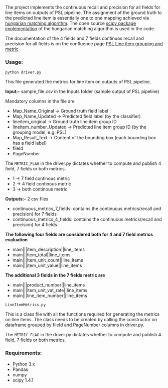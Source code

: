 The project implements the continuous recall and precision for all fields for line items on outputs of PSL pipeline. The assignment of the ground truth to the predicted line item is essentially one to one mapping achieved via [hungarian matching algorithm](https://brilliant.org/wiki/hungarian-matching/). The open source [scipy package implementation](https://docs.scipy.org/doc/scipy/reference/generated/scipy.optimize.linear_sum_assignment.html) of the hungarian matching algorithm is used in the code.

The documentation of the 4 fields and 7 fields continuos recall and precision for all fields is on the confluence page [PSL Line item grouping and metric](https://globalinnovation.atlassian.net/wiki/spaces/AILAB/pages/1172340791/PSL+Line+item+grouping+and+metrics)

### Usage:

`python driver.py`

This file generated the metrics for line item on outputs of PSL pipeline.

**Input:-** sample_file.csv in the Inputs folder (sample output of PSL pipeline)

Mandatory columns in the file are
* Map_Name_Original -> Ground truth field label
* Map_Name_Updated  -> Predicted field label (by the classifier)
* lineitem_original -> Ground truth line item group ID
* lineitem_number_Updated -> Predicted line item group ID (by the grouping model, e.g. PSL)
* Map_Result_Text -> Content of the bounding box (each bounding box has a field label)
* fileId
* PageNumber

The `METRIC_FLAG` in the driver.py dictates whether to compute and publish 4 field, 7 fields or both metrics.
* 1 -> 7 field continous metric
* 2 -> 4 field continous metric
* 3 -> both continous metric

**Outputs:-** 2 csv files
* continuous_metrics_7_fields: contains the continuous metrics(recall and precision) for 7 fields
* continuous_metrics_4_fields: contains the continuous metrics(recall and precision) for 4 fields

**The following four fields are considered both for 4 and 7 field metrics evaluation**
* main|||item_description||line_items
* main|||item_total||line_items
* main|||Item_unit_count||line_items
* main|||item_unit_value||line_items

**The additional 3 fields in the 7 fields metric are**
* main|||product_number||line_items
* main|||item_unit_vat_rate||line_items
* main|||line_item_number||line_items

`LineItemMetrics.py`

This is a class file with all the functions required for generating the metrics on line items. The class needs to be created by calling the constructor on dataframe grouped by fileId and PageNumber columns in driver.py.

The `METRIC_FLAG` in the driver.py dictates whether to compute and publish 4 field, 7 fields or both metrics.

### Requirements:
* Python 3.x
* Pandas
* numpy
* scipy 1.4.1